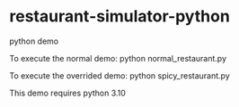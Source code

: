 # restaurant-simulator-python
python demo

To execute the normal demo:
python normal_restaurant.py

To execute the overrided demo:
python spicy_restaurant.py

This demo requires python 3.10
